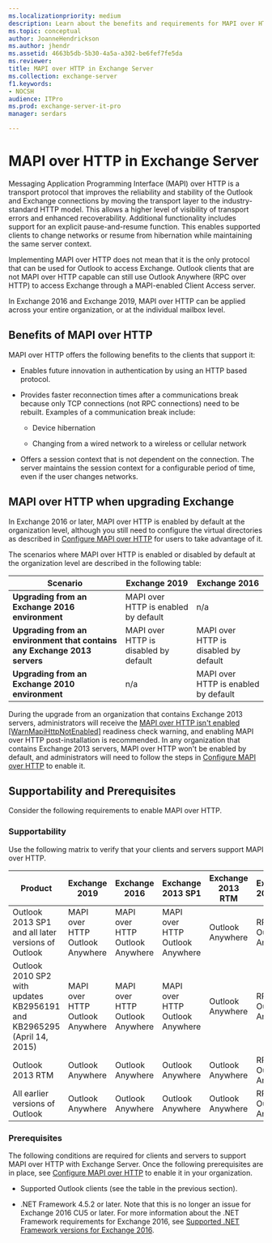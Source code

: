 ```yaml
---
ms.localizationpriority: medium
description: Learn about the benefits and requirements for MAPI over HTTP in Exchange Server 2016 and Exchange Server 2019.
ms.topic: conceptual
author: JoanneHendrickson
ms.author: jhendr
ms.assetid: 4663b5db-5b30-4a5a-a302-be6fef7fe5da
ms.reviewer: 
title: MAPI over HTTP in Exchange Server
ms.collection: exchange-server
f1.keywords:
- NOCSH
audience: ITPro
ms.prod: exchange-server-it-pro
manager: serdars

---
```


# MAPI over HTTP in Exchange Server

Messaging Application Programming Interface (MAPI) over HTTP is a transport protocol that improves the reliability and stability of the Outlook and Exchange connections by moving the transport layer to the industry-standard HTTP model. This allows a higher level of visibility of transport errors and enhanced recoverability. Additional functionality includes support for an explicit pause-and-resume function. This enables supported clients to change networks or resume from hibernation while maintaining the same server context.

Implementing MAPI over HTTP does not mean that it is the only protocol that can be used for Outlook to access Exchange. Outlook clients that are not MAPI over HTTP capable can still use Outlook Anywhere (RPC over HTTP) to access Exchange through a MAPI-enabled Client Access server.

In Exchange 2016 and Exchange 2019, MAPI over HTTP can be applied across your entire organization, or at the individual mailbox level.

## Benefits of MAPI over HTTP

MAPI over HTTP offers the following benefits to the clients that support it:

- Enables future innovation in authentication by using an HTTP based protocol.

- Provides faster reconnection times after a communications break because only TCP connections (not RPC connections) need to be rebuilt. Examples of a communication break include:

  - Device hibernation

  - Changing from a wired network to a wireless or cellular network

- Offers a session context that is not dependent on the connection. The server maintains the session context for a configurable period of time, even if the user changes networks.

## MAPI over HTTP when upgrading Exchange

In Exchange 2016 or later, MAPI over HTTP is enabled by default at the organization level, although you still need to configure the virtual directories as described in [Configure MAPI over HTTP](configure-mapi-over-http.md) for users to take advantage of it.

The scenarios where MAPI over HTTP is enabled or disabled by default at the organization level are described in the following table:

|Scenario|Exchange 2019|Exchange 2016|
|---|---|---|
|**Upgrading from an Exchange 2016 environment**|MAPI over HTTP is enabled by default|n/a|
|**Upgrading from an environment that contains any Exchange 2013 servers**|MAPI over HTTP is disabled by default|MAPI over HTTP is disabled by default|
|**Upgrading from an Exchange 2010 environment**|n/a|MAPI over HTTP is enabled by default|

During the upgrade from an organization that contains Exchange 2013 servers, administrators will receive the [MAPI over HTTP isn't enabled [WarnMapiHttpNotEnabled]](../../plan-and-deploy/deployment-ref/ms-exch-setupreadiness-warnmapihttpnotenabled.md) readiness check warning, and enabling MAPI over HTTP post-installation is recommended. In any organization that contains Exchange 2013 servers, MAPI over HTTP won't be enabled by default, and administrators will need to follow the steps in [Configure MAPI over HTTP](configure-mapi-over-http.md) to enable it.

## Supportability and Prerequisites

Consider the following requirements to enable MAPI over HTTP.

### Supportability

Use the following matrix to verify that your clients and servers support MAPI over HTTP.

|Product|Exchange 2019|Exchange 2016|Exchange 2013 SP1|Exchange 2013 RTM|Exchange 2010 SP3|
|---|---|---|---|---|---|
|Outlook 2013 SP1 and all later versions of Outlook|MAPI over HTTP  <br/> Outlook Anywhere|MAPI over HTTP <br/> Outlook Anywhere|MAPI over HTTP  <br/> Outlook Anywhere|Outlook Anywhere|RPC <br/> Outlook Anywhere|
|Outlook 2010 SP2 with updates <br/> KB2956191 and KB2965295 (April 14, 2015)|MAPI over HTTP <br/> Outlook Anywhere|MAPI over HTTP <br/> Outlook Anywhere|MAPI over HTTP <br/> Outlook Anywhere|Outlook Anywhere|RPC <br/> Outlook Anywhere|
|Outlook 2013 RTM|Outlook Anywhere|Outlook Anywhere|Outlook Anywhere|Outlook Anywhere|RPC <br/> Outlook Anywhere|
|All earlier versions of Outlook|Outlook Anywhere|Outlook Anywhere|Outlook Anywhere|Outlook Anywhere|RPC <br/> Outlook Anywhere|

### Prerequisites

The following conditions are required for clients and servers to support MAPI over HTTP with Exchange Server. Once the following prerequisites are in place, see [Configure MAPI over HTTP](configure-mapi-over-http.md) to enable it in your organization.

- Supported Outlook clients (see the table in the previous section).

- .NET Framework 4.5.2 or later. Note that this is no longer an issue for Exchange 2016 CU5 or later. For more information about the .NET Framework requirements for Exchange 2016, see [Supported .NET Framework versions for Exchange 2016](../../plan-and-deploy/system-requirements.md?preserve-view=true&view=exchserver-2016#supported-net-framework-versions-for-exchange-2016).
